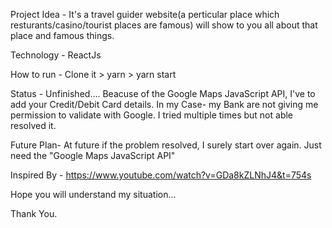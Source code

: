 Project Idea - It's a travel guider website(a perticular place which resturants/casino/tourist places are famous) will show to you all about that place and famous things.

Technology - ReactJs

How to run - Clone it > yarn > yarn start

Status - Unfinished.... Beacuse of the Google Maps JavaScript API, I've to add your Credit/Debit Card details. In my Case- my Bank are not giving me permission to validate with Google. I tried multiple times but not able resolved it.

Future Plan- At future if the problem resolved, I surely start over again. Just need the "Google Maps JavaScript API"

Inspired By - https://www.youtube.com/watch?v=GDa8kZLNhJ4&t=754s 


Hope you will understand my situation...

Thank You.


